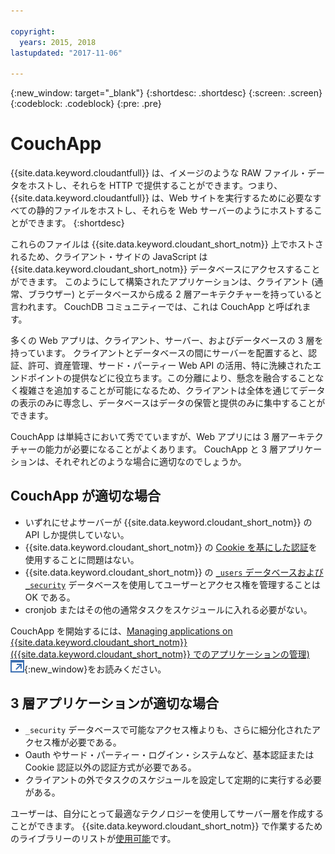 ```yaml
---

copyright:
  years: 2015, 2018
lastupdated: "2017-11-06"

---
```


{:new_window: target="_blank"}
{:shortdesc: .shortdesc}
{:screen: .screen}
{:codeblock: .codeblock}
{:pre: .pre}

# CouchApp

{{site.data.keyword.cloudantfull}} は、イメージのような RAW ファイル・データをホストし、それらを HTTP で提供することができます。つまり、{{site.data.keyword.cloudantfull}} は、Web サイトを実行するために必要なすべての静的ファイルをホストし、それらを Web サーバーのようにホストすることができます。
{:shortdesc}

これらのファイルは {{site.data.keyword.cloudant_short_notm}} 上でホストされるため、クライアント・サイドの JavaScript は {{site.data.keyword.cloudant_short_notm}} データベースにアクセスすることができます。
このようにして構築されたアプリケーションは、クライアント (通常、ブラウザー) とデータベースから成る 2 層アーキテクチャーを持っていると言われます。
CouchDB コミュニティーでは、これは CouchApp と呼ばれます。

多くの Web アプリは、クライアント、サーバー、およびデータベースの 3 層を持っています。
クライアントとデータベースの間にサーバーを配置すると、認証、許可、資産管理、サード・パーティー Web API の活用、特に洗練されたエンドポイントの提供などに役立ちます。この分離により、懸念を融合することなく複雑さを追加することが可能になるため、クライアントは全体を通じてデータの表示のみに専念し、データベースはデータの保管と提供のみに集中することができます。

CouchApp は単純さにおいて秀でていますが、Web アプリには 3 層アーキテクチャーの能力が必要になることがよくあります。
CouchApp と 3 層アプリケーションは、それぞれどのような場合に適切なのでしょうか。

## CouchApp が適切な場合

-   いずれにせよサーバーが {{site.data.keyword.cloudant_short_notm}} の API しか提供していない。
-   {{site.data.keyword.cloudant_short_notm}} の [Cookie を基にした認証](../api/authentication.html)を使用することに問題はない。
-   {{site.data.keyword.cloudant_short_notm}} の [`_users` データベースおよび `_security`](../api/authorization.html) データベースを使用してユーザーとアクセス権を管理することは OK である。
-   cronjob またはその他の通常タスクをスケジュールに入れる必要がない。

CouchApp を開始するには、[Managing applications on {{site.data.keyword.cloudant_short_notm}} ({{site.data.keyword.cloudant_short_notm}} でのアプリケーションの管理) ![外部リンク・アイコン](../images/launch-glyph.svg "外部リンク・アイコン")](https://cloudant.com/blog/app-management/){:new_window}をお読みください。

## 3 層アプリケーションが適切な場合

-   `_security` データベースで可能なアクセス権よりも、さらに細分化されたアクセス権が必要である。
-   Oauth やサード・パーティー・ログイン・システムなど、基本認証または Cookie 認証以外の認証方式が必要である。
-   クライアントの外でタスクのスケジュールを設定して定期的に実行する必要がある。

ユーザーは、自分にとって最適なテクノロジーを使用してサーバー層を作成することができます。
{{site.data.keyword.cloudant_short_notm}} で作業するためのライブラリーのリストが[使用可能](../libraries/index.html)です。
